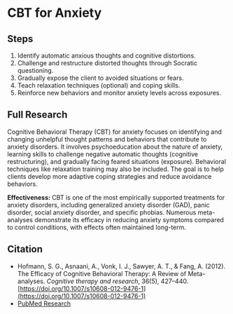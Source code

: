 # CBT for Anxiety

## Steps

1.  Identify automatic anxious thoughts and cognitive distortions.
2.  Challenge and restructure distorted thoughts through Socratic questioning.
3.  Gradually expose the client to avoided situations or fears.
4.  Teach relaxation techniques (optional) and coping skills.
5.  Reinforce new behaviors and monitor anxiety levels across exposures.

## Full Research

Cognitive Behavioral Therapy (CBT) for anxiety focuses on identifying and changing unhelpful thought patterns and behaviors that contribute to anxiety disorders. It involves psychoeducation about the nature of anxiety, learning skills to challenge negative automatic thoughts (cognitive restructuring), and gradually facing feared situations (exposure). Behavioral techniques like relaxation training may also be included. The goal is to help clients develop more adaptive coping strategies and reduce avoidance behaviors.

**Effectiveness:** CBT is one of the most empirically supported treatments for anxiety disorders, including generalized anxiety disorder (GAD), panic disorder, social anxiety disorder, and specific phobias. Numerous meta-analyses demonstrate its efficacy in reducing anxiety symptoms compared to control conditions, with effects often maintained long-term.

## Citation

- Hofmann, S. G., Asnaani, A., Vonk, I. J., Sawyer, A. T., & Fang, A. (2012). The Efficacy of Cognitive Behavioral Therapy: A Review of Meta-analyses. *Cognitive therapy and research*, 36(5), 427–440. [https://doi.org/10.1007/s10608-012-9476-1](https://doi.org/10.1007/s10608-012-9476-1)
- [PubMed Research](https://pubmed.ncbi.nlm.nih.gov/22275847/)
